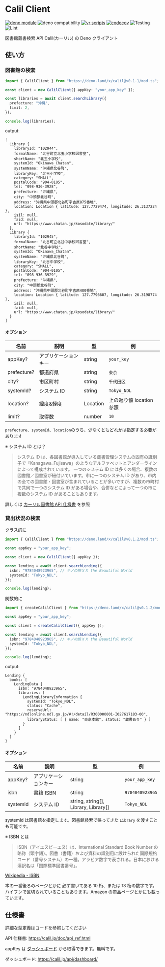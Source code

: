 # Calil Client

[![deno module](https://shield.deno.dev/x/calil)](https://deno.land/x/calil)
![deno compatibility](https://shield.deno.dev/deno/^1.22)
[![vr scripts](https://badges.velociraptor.run/flat.svg)](https://velociraptor.run)
[![codecov](https://codecov.io/gh/p1atdev/calil/branch/main/graph/badge.svg?token=S37OD55SBF)](https://codecov.io/gh/p1atdev/calil)
![Testing](https://github.com/p1atdev/calil/actions/workflows/test.yml/badge.svg)
![Lint](https://github.com/p1atdev/calil/actions/workflows/lint.yml/badge.svg)

図書館蔵書検索 API Calil(カーリル) の Deno クライアント

## 使い方

### 図書館の検索

```ts
import { CalilClient } from "https://deno.land/x/calil@v0.1.1/mod.ts";

const client = new CalilClient({ appKey: "your_app_key" });

const libraries = await client.searchLibrary({
  prefecture: "沖縄",
  limit: 2,
});

console.log(libraries);
```

output:

```
[
  Library {
    libraryId: "102944",
    formalName: "北谷町立北玉小学校図書室",
    shortName: "北玉小学校",
    systemId: "Okinawa_Chatan",
    systemName: "沖縄県北谷町",
    libraryKey: "北玉小学校",
    category: "SMALL",
    postalCode: "904-0105",
    tel: "098-936-3928",
    prefecture: "沖縄県",
    city: "中頭郡北谷町",
    address: "沖縄県中頭郡北谷町字吉原875番地",
    location: Location { latitude: 127.7729474, longitude: 26.3137224 },
    isil: null,
    faid: null,
    url: "https://www.chatan.jp/kosodate/library/"
  },
  Library {
    libraryId: "102945",
    formalName: "北谷町立北谷中学校図書室",
    shortName: "北谷中学校",
    systemId: "Okinawa_Chatan",
    systemName: "沖縄県北谷町",
    libraryKey: "北谷中学校",
    category: "SMALL",
    postalCode: "904-0105",
    tel: "098-936-3929",
    prefecture: "沖縄県",
    city: "中頭郡北谷町",
    address: "沖縄県中頭郡北谷町字吉原480番地",
    location: Location { latitude: 127.7796607, longitude: 26.3198774 },
    isil: null,
    faid: null,
    url: "https://www.chatan.jp/kosodate/library/"
  }
]
```

#### オプション

| 名前          | 説明         | 型        | 例                 |
| ----------- | ---------- | -------- | ----------------- |
| appKey?     | アプリケーションキー | string   | `your_key`        |
| prefecture? | 都道府県       | string   | `東京`              |
| city?       | 市区町村       | string   | `千代田区`            |
| systemId?   | システム ID    | string   | `Tokyo_NDL`       |
| location?   | 緯度&軽度      | Location | 上の返り値 location 参照 |
| limit?      | 取得数        | number   | `10`              |

`prefecture`、`systemId`、`location`のうち、少なくともどれかは指定する必要があります

※ システム ID とは？

> システム ID
> は、各図書館が導入している蔵書管理システムの固有の識別子で「Kanagawa_Fujisawa」のようなアルファベットとアンダーラインによって構成されています。
> 一つのシステム ID には多くの場合、複数の図書館／図書室が紐付いています。市に一つのシステム ID
> があり、市内の全ての図書館・図書室が含まれていることが多いですが、複数の市町村で共同で一つのシステム ID
> がある場合や、合併などによって一つの市に複数のシステム ID があることもあります。

詳しくは [カーリル図書館 API 仕様書](https://calil.jp/doc/api_ref.html) を参照

### 貸出状況の検索

クラス的に

```ts
import { CalilClient } from "https://deno.land/x/calil@v0.1.2/mod.ts";

const appKey = "your_app_key";

const client = new CalilClient({ appKey });

const lending = await client.searchLending({
  isbn: "9784048923965", // キノの旅ＸＸ the Beautiful World
  systemId: "Tokyo_NDL",
});

console.log(lending);
```

関数的に

```ts
import { createCalilClient } from "https://deno.land/x/calil@v0.1.2/mod.ts";

const appKey = "your_app_key";

const client = createCalilClient({ appKey });

const lending = await client.searchLending({
  isbn: "9784048923965", // キノの旅ＸＸ the Beautiful World
  systemId: "Tokyo_NDL",
});

console.log(lending);
```

output:

```
Lending {
  books: [
    LendingData {
      isbn: "9784048923965",
      libraries: [
        LendingLibraryInformation {
          systemId: "Tokyo_NDL",
          status: "Cache",
          reserveUrl: "https://ndlonline.ndl.go.jp/#!/detail/R300000001-I027617183-00",
          libraryStatus: [ { name: "東京本館", status: "蔵書あり" } ]
        }
      ]
    }
  ]
}
```

#### オプション

| 名前       | 説明         | 型                                    | 例               |
| -------- | ---------- | ------------------------------------ | --------------- |
| appKey?  | アプリケーションキー | string                               | `your_app_key`  |
| isbn     | 書籍 ISBN    | string                               | `9784048923965` |
| systemId | システム ID    | string, string[], Library, Library[] | `Tokyo_NDL`     |

systemId は図書館を指定します。図書館検索で帰ってきた `Library` を渡すことも可能です。

※ ISBN とは

> ISBN（アイエスビーエヌ）は、International Standard Book Number
> の略称（頭字語）。図書（書籍）および資料の識別用に設けられた国際規格コード（番号システム）の一種。アラビア数字で表される。日本における漢訳名は「国際標準図書番号」。

[Wikipedia - ISBN](https://ja.wikipedia.org/wiki/ISBN)

本の一番後ろのページとかに 必ず書いてある 10 桁、または 13 桁の数字です。ハイフンで区切られていることもあります。Amazon
の商品ページとかにも載っています。

## 仕様書

詳細な型定義はコードを参照してください

API 仕様書: https://calil.jp/doc/api_ref.html

appKey は [ダッシュボード](https://calil.jp/api/dashboard/) から取得できます。無料です。

ダッシュボード: https://calil.jp/api/dashboard/
